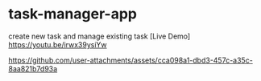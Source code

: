 # task-manager-app
create new task and manage existing task
[Live Demo] https://youtu.be/irwx39ysiYw



https://github.com/user-attachments/assets/cca098a1-dbd3-457c-a35c-8aa821b7d93a

